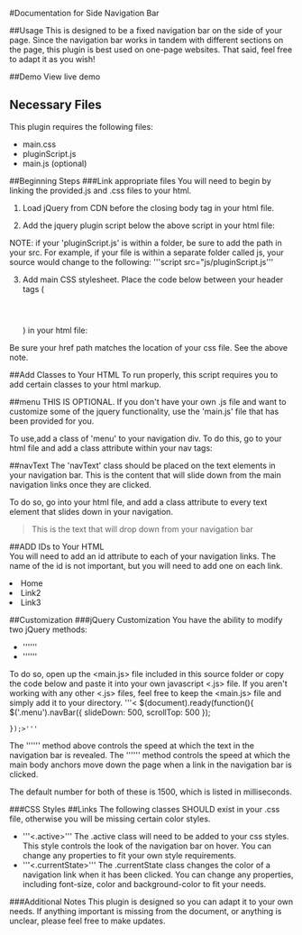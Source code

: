 #Documentation for Side Navigation Bar

##Usage
This is designed to be a fixed navigation bar on the side of your page. Since the navigation bar works in tandem with different sections on the page, this plugin is best used on one-page websites. That said, feel free to adapt it as you wish!

##Demo
View live demo

## Necessary Files
This plugin requires the following files:

* main.css
* pluginScript.js
* main.js (optional)

##Beginning Steps
###Link appropriate files
You will need to begin by linking the provided.js and .css files to your html.

1. Load jQuery from CDN before the closing body tag in your html file. 
> <script src="https://ajax.googleapis.com/ajax/libs/jquery/1.10.2/jquery.min.js"></script>

2. Add the jquery plugin script below the above script in your html file:
> <script src="pluginScript.js"></script>

NOTE: if your 'pluginScript.js' is within a folder, be sure to add the path in your src. For example, if your file is within a separate folder called js, your source would change to the following: '''script src="js/pluginScript.js'''

3. Add main CSS stylesheet. Place the code below between your header tags (<header></header>) in your html file:
> <link rel="stylesheet" href="main.css">

Be sure your href path matches the location of your css file. See the above note. 

##Add Classes to Your HTML
To run properly, this script requires you to add certain classes to your html markup.

##menu
THIS IS OPTIONAL. If you don't have your own .js file and want to customize some of the jquery functionality, use the 'main.js' file that has been provided for you. 

To use,add a class of 'menu' to your navigation div. To do this, go to your html file and add a class attribute within your nav tags:
> <nav class="menu"></nav> 
##navText
The 'navText' class should be placed on the text elements in your navigation bar. This is the content that will slide down from the main navigation links once they are clicked.

To do so, go into your html file, and add a class attribute to every text element that slides down in your navigation.
>	<p class=navText>This is the text that will drop down from your navigation bar</p>

##ADD IDs to Your HTML	
You will need to add an id attribute to each of your navigation links. The name of the id is not important, but you will need to add one on each link.
	<li id="home">Home</li>
	<li id="link2">Link2</li>
	<li id="link3">Link3</li>

##Customization
###jQuery Customization
You have the ability to modify two jQuery methods:
* '''<slideDown>'''
* '''<scrollTop>'''

To do so, open up the <main.js> file included in this source folder or copy the code below and paste it into your own javascript <.js> file. If you aren't working with any other <.js> files, feel free to keep the <main.js> file and simply add it to your directory. 
	'''< $(document).ready(function(){
		$('.menu').navBar({
			slideDown: 500,
			scrollTop: 500
		});

	});>'''

The '''<slideDown>''' method above controls the speed at which the text in the navigation bar is revealed.
The '''<scrollTop>''' method controls the speed at which the main body anchors move down the page when a link in the navigation bar is clicked.

The default number for both of these is 1500, which is listed in milliseconds.

###CSS Styles
##Links
The following classes SHOULD exist in your .css file, otherwise you will be missing certain color styles.
* '''<.active>'''
The .active class will need to be added to your css styles. This style controls the look of the navigation bar on hover. You can change any properties to fit your own style requirements.
* '''<.currentState>'''
The .currentState class changes the color of a navigation link when it has been clicked. You can change any properties, including font-size, color and background-color to fit your needs.

###Additional Notes
This plugin is designed so you can adapt it to your own needs. If anything important is missing from the document, or anything is unclear, please feel free to make updates.